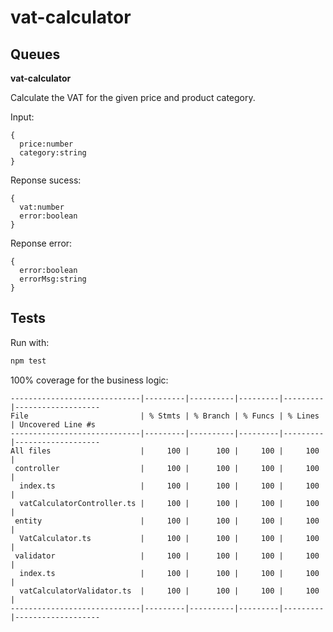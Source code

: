 # vat-calculator

## Queues

**vat-calculator**

Calculate the VAT for the given price and product category.

Input:
```
{
  price:number
  category:string
}
```

Reponse sucess:
```
{
  vat:number
  error:boolean
}
```

Reponse error:
```
{
  error:boolean
  errorMsg:string
}
```

## Tests

Run with:

```sh
npm test
```

100% coverage for the business logic:

```
-----------------------------|---------|----------|---------|---------|-------------------
File                         | % Stmts | % Branch | % Funcs | % Lines | Uncovered Line #s
-----------------------------|---------|----------|---------|---------|-------------------
All files                    |     100 |      100 |     100 |     100 |
 controller                  |     100 |      100 |     100 |     100 |
  index.ts                   |     100 |      100 |     100 |     100 |
  vatCalculatorController.ts |     100 |      100 |     100 |     100 |
 entity                      |     100 |      100 |     100 |     100 |
  VatCalculator.ts           |     100 |      100 |     100 |     100 |
 validator                   |     100 |      100 |     100 |     100 |
  index.ts                   |     100 |      100 |     100 |     100 |
  vatCalculatorValidator.ts  |     100 |      100 |     100 |     100 |
-----------------------------|---------|----------|---------|---------|-------------------
```
